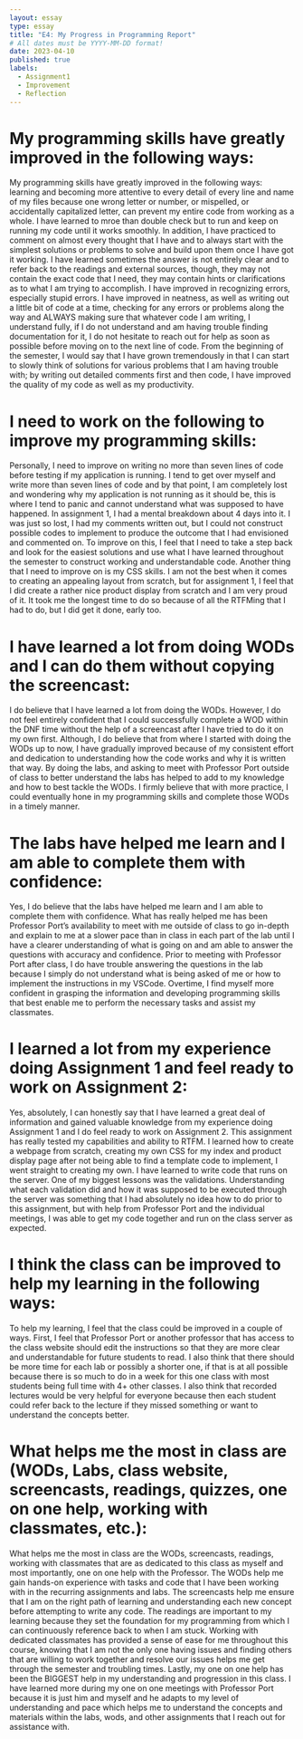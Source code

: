 ```yaml
---
layout: essay
type: essay
title: "E4: My Progress in Programming Report"
# All dates must be YYYY-MM-DD format!
date: 2023-04-10
published: true
labels:
  - Assignment1
  - Improvement
  - Reflection
---
```


<h1> My programming skills have greatly improved in the following ways: </h1>
My programming skills have greatly improved in the following ways: learning and becoming more attentive to every detail of every line and name of my files because one wrong letter or number, or mispelled, or accidentally capitalized letter, can prevent my entire code from working as a whole. I have learned to mroe than double check but to run and keep on running my code until it works smoothly. In addition, I have practiced to comment on almost every thought that I have and to always start with the simplest solutions or problems to solve and build upon them once I have got it working. I have learned sometimes the answer is not entirely clear and to refer back to the readings and external sources, though, they may not contain the exact code that I need, they may contain hints or clarifications as to what I am trying to accomplish. I have improved in recognizing errors, especially stupid errors. I have improved in neatness, as well as writing out a little bit of code at a time, checking for any errors or problems along the way and ALWAYS making sure that whatever code I am writing, I understand fully, if I do not understand and am having trouble finding documentation for it, I do not hesitate to reach out for help as soon as possible before moving on to the next line of code. From the beginning of the semester, I would say that I have grown tremendously in that I can start to slowly think of solutions for various problems that I am having trouble with; by writing out detailed comments first and then code, I have improved the quality of my code as well as my productivity. 
<br>
<h1> I need to work on the following to improve my programming skills: </h1>
Personally, I need to improve on writing no more than seven lines of code before testing if my application is running. I tend to get over myself and write more than seven lines of code and by that point, I am completely lost and wondering why my application is not running as it should be, this is where I tend to panic and cannot understand what was supposed to have happened. In assignment 1, I had a mental breakdown about 4 days into it. I was just so lost, I had my comments written out, but I could not construct possible codes to implement to produce the outcome that I had envisioned and commented on. To improve on this, I feel that I need to take a step back and look for the easiest solutions and use what I have learned throughout the semester to construct working and understandable code. Another thing that I need to improve on is my CSS skills. I am not the best when it comes to creating an appealing layout from scratch, but for assignment 1, I feel that I did create a rather nice product display from scratch and I am very proud of it. It took me the longest time to do so because of all the RTFMing that I had to do, but I did get it done, early too. 
<br>
<h1> I have learned a lot from doing WODs and I can do them without copying the screencast: </h1>
I do believe that I have learned a lot from doing the WODs. However, I do not feel entirely confident that I could successfully complete a WOD within the DNF time without the help of a screencast after I have tried to do it on my own first. Although, I do believe that from where I started with doing the WODs up to now, I have gradually improved because of my consistent effort and dedication to understanding how the code works and why it is written that way. By doing the labs, and asking to meet with Professor Port outside of class to better understand the labs has helped to add to my knowledge and how to best tackle the WODs. I firmly believe that with more practice, I could eventually hone in my programming skills and complete those WODs in a timely manner. 
<br>
<h1> The labs have helped me learn and I am able to complete them with confidence: </h1>
Yes, I do believe that the labs have helped me learn and I am able to complete them with confidence. What has really helped me has been Professor Port’s availability to meet with me outside of class to go in-depth and explain to me at a slower pace than in class in each part of the lab until I have a clearer understanding of what is going on and am able to answer the questions with accuracy and confidence. Prior to meeting with Professor Port after class, I do have trouble answering the questions in the lab because I simply do not understand what is being asked of me or how to implement the instructions in my VSCode. Overtime, I find myself more confident in grasping the information and developing programming skills that best enable me to perform the necessary tasks and assist my classmates. 
<br>
<h1> I learned a lot from my experience doing Assignment 1 and feel ready to work on Assignment 2: </h1>
Yes, absolutely, I can honestly say that I have learned a great deal of information and gained valuable knowledge from my experience doing Assignment 1 and I do feel ready to work on Assignment 2. This assignment has really tested my capabilities and ability to RTFM. I learned how to create a webpage from scratch, creating my own CSS for my index and product display page after not being able to find a template code to implement, I went straight to creating my own. I have learned to write code that runs on the server. One of my biggest lessons was the validations. Understanding what each validation did and how it was supposed to be executed through the server was something that I had absolutely no idea how to do prior to this assignment, but with help from Professor Port and the individual meetings, I was able to get my code together and run on the class server as expected.
<br>
<h1> I think the class can be improved to help my learning in the following ways: </h1>
To help my learning, I feel that the class could be improved in a couple of ways. First, I feel that Professor Port or another professor that has access to the class website should edit the instructions so that they are more clear and understandable for future students to read. I also think that there should be more time for each lab or possibly a shorter one, if that is at all possible because there is so much to do in a week for this one class with most students being full time with 4+ other classes. I also think that recorded lectures would be very helpful for everyone because then each student could refer back to the lecture if they missed something or want to understand the concepts better.
<br>
<h1> What helps me the most in class are (WODs, Labs, class website, screencasts, readings, quizzes, one on one help, working with classmates, etc.): </h1>
What helps me the most in class are the WODs, screencasts, readings, working with classmates that are as dedicated to this class as myself and most importantly, one on one help with the Professor. The WODs help me gain hands-on experience with tasks and code that I have been working with in the recurring assignments and labs. The screencasts help me ensure that I am on the right path of learning and understanding each new concept before attempting to write any code. The readings are important to my learning because they set the foundation for my programming from which I can continuously reference back to when I am stuck. Working with dedicated classmates has provided a sense of ease for me throughout this course, knowing that I am not the only one having issues and finding others that are willing to work together and resolve our issues helps me get through the semester and troubling times. Lastly, my one on one help has been the BIGGEST help in my understanding and progression in this class. I have learned more during my one on one meetings with Professor Port because it is just him and myself and he adapts to my level of understanding and pace which helps me to understand the concepts and materials within the labs, wods, and other assignments that I reach out for assistance with. 
